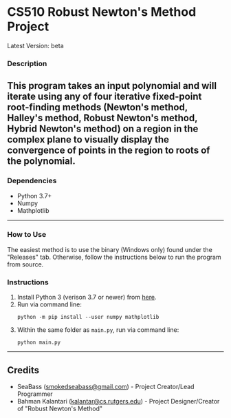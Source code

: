 #  CS510 Robust Newton's Method Project
Latest Version: beta
### Description
This program takes an input polynomial and will iterate using any of four iterative fixed-point root-finding methods (Newton's method, Halley's method, Robust Newton's method, Hybrid Newton's method) on a region in the complex plane to visually display the convergence of points in the region to roots of the polynomial.
---
### Dependencies
* Python 3.7+
* Numpy
* Mathplotlib
---
### How to Use
The easiest method is to use the binary (Windows only) found under the "Releases" tab.  Otherwise, follow the instructions below to run the program from source.

### Instructions
1. Install Python 3 (verison 3.7 or newer) from [here](https://www.python.org/downloads/).
2. Run via command line:
    ```
    python -m pip install --user numpy mathplotlib
    ```
3. Within the same folder as `main.py`, run via command line:
    ```
    python main.py
    ```
---
## Credits
* SeaBass (smokedseabass@gmail.com) - Project Creator/Lead Programmer
* Bahman Kalantari (kalantar@cs.rutgers.edu) - Project Designer/Creator of "Robust Newton's Method"